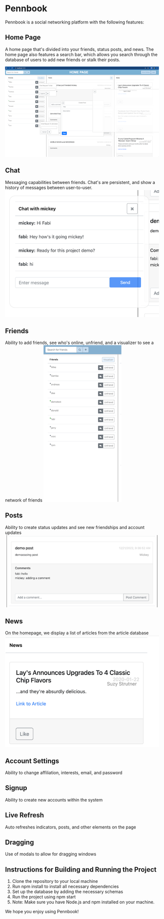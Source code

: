 # Pennbook

Pennbook is a social networking platform with the following features:

## Home Page

A home page that's divided into your friends, status posts, and news. The home page also features a search bar, which allows you search through the database of users to add new friends or stalk their posts. 

![Chat Image](images/home-page.png)
## Chat

Messaging capabilities between friends. Chat's are persistent, and show a history of messages between user-to-user. 
![Chat Image](images/ongoing-chat.png)

## Friends

Ability to add friends, see who's online, unfriend, and a visualizer to see a network of friends
![Chat Image](images/friends-list.png)
## Posts

Ability to create status updates and see new friendships and account updates
![Chat Image](images/posts.png)
## News

On the homepage, we display a list of articles from the article database
![Chat Image](images/news.png)
## Account Settings

Ability to change affiliation, interests, email, and password
## Signup

Ability to create new accounts within the system
## Live Refresh

Auto refreshes indicators, posts, and other elements on the page
## Dragging

Use of modals to allow for dragging windows
## Instructions for Building and Running the Project

1. Clone the repository to your local machine
2. Run npm install to install all necessary dependencies
3. Set up the database by adding the necessary schemas
4. Run the project using npm start
5. Note: Make sure you have Node.js and npm installed on your machine.

We hope you enjoy using Pennbook!


